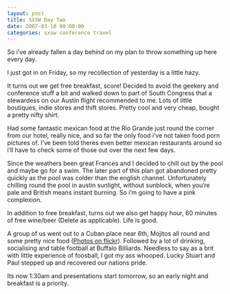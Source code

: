 ```yaml
---
layout: post
title: SXSW Day Two
date: 2007-03-10 00:00:00
categories: sxsw conference travel
---
```


So i’ve already fallen a day behind on my plan to throw something up here every day.

I just got in on Friday, so my recollection of yesterday is a little hazy.

It turns out we get free breakfast, score! Decided to avoid the geekery and conference stuff a bit and walked down to part of South Congress that a stewardess on our Austin flight recommended to me. Lots of little boutiques, indie stores and thift stores. Pretty cool and very cheap, bought a pretty nifty shirt.

Had some fantastic mexican food at the Rio Grande just round the corner from our hotel, really nice, and so far the only food i’ve not taken food porn pictures of. I’ve been told theres even better mexican restaurants around so i’ll have to check some of those out over the next few days.

Since the weathers been great Frances and I decided to chill out by the pool and maybe go for a swim. The later part of this plan got abandoned pretty quickly as the pool was colder than the english channel. Unfortunately chilling round the pool in austin sunlight, without sunblock, when you’re pale and British means instant burning. So i’m going to have a pink complexion.

In addition to free breakfast, turns out we also get happy hour, 60 minutes of free wine/beer (Delete as applicable). Life is good.

A group of us went out to a Cuban place near 6th, Mojitos all round and some pretty nice food ([Photos on flickr](http://www.flickr.com/photos/davidsingleton/)). Followed by a lot of drinking, socialising and table football at Buffalo Billiards. Needless to say as a brit with little experience of foosball, I got my ass whooped. Lucky Stuart and Paul stepped up and recovered our nations pride.

Its now 1:30am and presentations start tomorrow, so an early night and breakfast is a priority.
